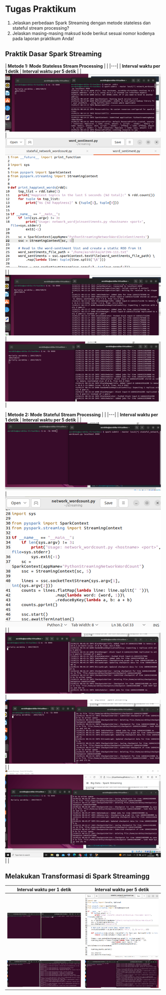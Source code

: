# Tugas Praktikum
1. Jelaskan perbedaan Spark Streaming dengan metode stateless dan stateful stream processing?
2. Jelaskan masing-masing maksud kode berikut sesuai nomor kodenya pada laporan praktikum Anda!

## Praktik Dasar Spark Streaming

| **Metode 1: Mode Stateless Stream Processing** | |
|---|
| **Interval waktu per 1 detik** | **Interval waktu per 5 detik** |
| ![Gambar 1](01_stateless/1.png) | ![Gambar 3](01_stateless/3.png) |
| ![Gambar 2](01_stateless/2.png) | ![Gambar 4](01_stateless/4.png) |

| **Metode 2: Mode Stateful Stream Processing** | |
|---|
| **Interval waktu per 1 detik** | **Interval waktu per 5 detik** |
| ![Gambar 4](02_stateful/4.png) | ![Gambar 7](02_stateful/7.png) |
| ![Gambar 5](02_stateful/5.png) | ![Gambar 8](02_stateful/8.png) |
| ![Gambar 6](02_stateful/6.png) | |

## Melakukan Transformasi di Spark Streamingg

| **Interval waktu per 1 detik** | **Interval waktu per 5 detik** |
|---|---|
| ![Gambar 1](03_transformasi_word_sentiment/1.png) | ![Gambar 3](03_transformasi_word_sentiment/3.png) |
| ![Gambar 2](03_transformasi_word_sentiment/2.png) | ![Gambar 4](03_transformasi_word_sentiment/4.png) |
